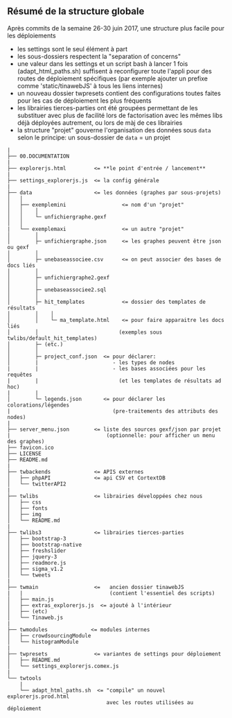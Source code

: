 Résumé de la structure globale
----------------------------------

Après commits de la semaine 26-30 juin 2017, une structure plus facile pour les déploiements
  - les settings sont le seul élément à part
  - les sous-dossiers respectent la "separation of concerns"
  - une valeur dans les settings et un script bash à lancer 1 fois (adapt_html_paths.sh) suffisent à reconfigurer toute l'appli pour des routes de déploiement spécifiques (par exemple ajouter un prefixe comme 'static/tinawebJS' à tous les liens internes)
  - un nouveau dossier twpresets contient des configurations toutes faites pour les cas de déploiement les plus fréquents
  - les librairies tierces-parties ont été groupées permettant de les substituer avec plus de facilité lors de factorisation avec les mêmes libs déjà déployées autrement, ou lors de màj de ces librairies
  - la structure "projet" gouverne l'organisation des données sous `data` selon le principe: un sous-dossier de `data` = un projet

```
|
├── 00.DOCUMENTATION
|
├── explorerjs.html         <= **le point d'entrée / lancement**
|
├── settings_explorerjs.js  <= la config générale
|
├── data                    <= les données (graphes par sous-projets)
│   │
│   ├── exemplemini                  <= nom d'un "projet"
│   │    │
│   │    └─ unfichiergraphe.gexf
│   │
|   └── exemplemaxi                  <= un autre "projet"
│        │
│        ├─ unfichiergraphe.json     <= les graphes peuvent être json ou gexf
│        │
│        ├─ unebaseassociee.csv      <= on peut associer des bases de docs liés
│        │
│        ├─ unfichiergraphe2.gexf
│        │
│        ├─ unebaseassociee2.sql
│        │
│        ├─ hit_templates            <= dossier des templates de résultats
│        │    │
│        │    └─ ma_template.html    <= pour faire apparaitre les docs liés
│        │                          (exemples sous twlibs/default_hit_templates)
│        ├─ (etc.)
│        │
│        ├─ project_conf.json  <= pour déclarer:
│        |                        - les types de nodes
|        |                        - les bases associées pour les requêtes
|        |                          (et les templates de résultats ad hoc)
|        |
│        └─ legends.json       <= pour déclarer les colorations/légendes
|                                 (pre-traitements des attributs des nodes)
|
├── server_menu.json        <= liste des sources gexf/json par projet
|                               (optionnelle: pour afficher un menu des graphes)
├── favicon.ico
├── LICENSE
├── README.md
|
├── twbackends              <= APIS externes
│   ├── phpAPI              <= api CSV et CortextDB
│   └── twitterAPI2
|
├── twlibs                  <= librairies développées chez nous
│   ├── css
│   ├── fonts
│   ├── img
│   └── README.md
|
├── twlibs3                 <= librairies tierces-parties
│   ├── bootstrap-3
│   ├── bootstrap-native
│   ├── freshslider
│   ├── jquery-3
│   ├── readmore.js
│   ├── sigma_v1.2
│   └── tweets
|
├── twmain                  <=   ancien dossier tinawebJS
|   |                            (contient l'essentiel des scripts)
│   ├── main.js
│   ├── extras_explorerjs.js  <= ajouté à l'intérieur
│   ├── (etc)
│   └── Tinaweb.js
|
├── twmodules              <= modules internes
│   ├── crowdsourcingModule
│   └── histogramModule
|
├── twpresets               <= variantes de settings pour déploiement
│   ├── README.md
│   └── settings_explorerjs.comex.js
|
└── twtools
    |
    └── adapt_html_paths.sh  <= "compile" un nouvel explorerjs.prod.html
                                avec les routes utilisées au déploiement
```
